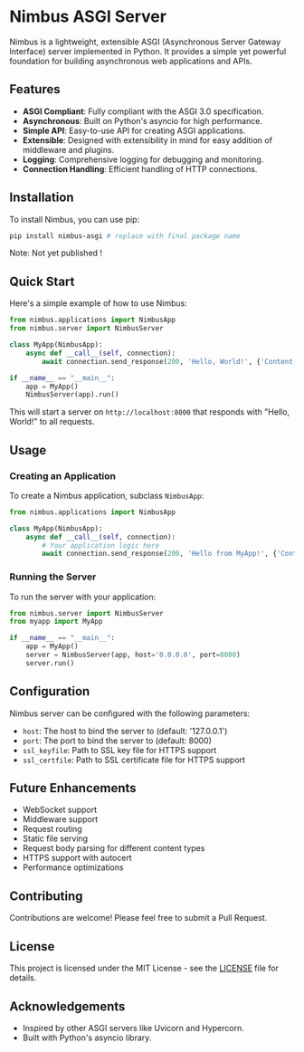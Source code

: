 # Nimbus ASGI Server

Nimbus is a lightweight, extensible ASGI (Asynchronous Server Gateway Interface) server implemented in Python. It provides a simple yet powerful foundation for building asynchronous web applications and APIs.

## Features

- **ASGI Compliant**: Fully compliant with the ASGI 3.0 specification.
- **Asynchronous**: Built on Python's asyncio for high performance.
- **Simple API**: Easy-to-use API for creating ASGI applications.
- **Extensible**: Designed with extensibility in mind for easy addition of middleware and plugins.
- **Logging**: Comprehensive logging for debugging and monitoring.
- **Connection Handling**: Efficient handling of HTTP connections.

## Installation

To install Nimbus, you can use pip:

```bash
pip install nimbus-asgi # replace with final package name
```

Note: Not yet published !

## Quick Start

Here's a simple example of how to use Nimbus:

```python
from nimbus.applications import NimbusApp
from nimbus.server import NimbusServer

class MyApp(NimbusApp):
    async def __call__(self, connection):
        await connection.send_response(200, 'Hello, World!', {'Content-Type': 'text/plain'})

if __name__ == "__main__":
    app = MyApp()
    NimbusServer(app).run()
```

This will start a server on `http://localhost:8000` that responds with "Hello, World!" to all requests.

## Usage

### Creating an Application

To create a Nimbus application, subclass `NimbusApp`:

```python
from nimbus.applications import NimbusApp

class MyApp(NimbusApp):
    async def __call__(self, connection):
        # Your application logic here
        await connection.send_response(200, 'Hello from MyApp!', {'Content-Type': 'text/plain'})
```

### Running the Server

To run the server with your application:

```python
from nimbus.server import NimbusServer
from myapp import MyApp

if __name__ == "__main__":
    app = MyApp()
    server = NimbusServer(app, host='0.0.0.0', port=8080)
    server.run()
```

## Configuration

Nimbus server can be configured with the following parameters:

- `host`: The host to bind the server to (default: '127.0.0.1')
- `port`: The port to bind the server to (default: 8000)
- `ssl_keyfile`: Path to SSL key file for HTTPS support
- `ssl_certfile`: Path to SSL certificate file for HTTPS support

## Future Enhancements

- WebSocket support
- Middleware support
- Request routing
- Static file serving
- Request body parsing for different content types
- HTTPS support with autocert
- Performance optimizations

## Contributing

Contributions are welcome! Please feel free to submit a Pull Request.

## License

This project is licensed under the MIT License - see the [LICENSE](LICENSE) file for details.

## Acknowledgements

- Inspired by other ASGI servers like Uvicorn and Hypercorn.
- Built with Python's asyncio library.
